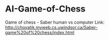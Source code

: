 # AI-Game-of-Chess
Game of chess - Saber human vs computer
Link: http://chovatik.myweb.cs.uwindsor.ca/Saber-game%20of%20chess/index.html
